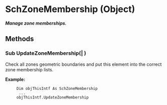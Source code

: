 # SchZoneMembership (Object)

**_Manage zone memberships._**

## Methods

### Sub **UpdateZoneMembership**(| )

   Check all zones geometric boundaries and put this element into the correct zone membership lists.

**Example:**

```VBScript
     Dim objThisIntf As SchZoneMembership
      ...
     objThisIntf.UpdateZoneMembership

```